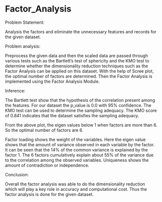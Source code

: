 # Factor_Analysis

Problem Statement:

Analysis the factors and eliminate the unnecessary features and records for the given dataset.

Problem analysis:

Preprocess the given data and then the scaled data are passed through various tests such as the Bartlett’s test of sphericity and the KMO test to determine whether the dimensionality reduction techniques such as the Factor Analysis can be applied on this dataset. With the help of Scree plot, the optimal number of factors are determined. Then the Factor Analysis is implemented using the Factor Analysis Module.

Inference:

The Bartlett test show that the hypothesis of the correlation present among the features. For our dataset the p_value is 0.0 with 95% confidence. The KMO test can be used to determine the sampling adequacy. The KMO score of 0.841 indicates that the dataset satisfies the sampling adequacy. 

From the above plot, the eigen values below 1 when factors are more than 6. So the optimal number of factors are 6. 

Factor loading shows the weight of the variables. Here the eigen value shows that the amount of variance observed in each variable by the factor. It can be seen that the 14% of the common variance is explained by the factor 1. The 6 factors cumulatively explain about 55% of the variance due to the correlation among the observed variables. Uniqueness shows the amount of contradiction or independence. 
  
Conclusion:
  
Overall the factor analysis was able to do the dimensionality reduction which will play a key role in accuracy and computational cost. Thus the factor analysis is done for the given dataset.
